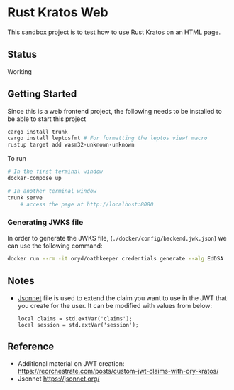 # Rust Kratos Web

This sandbox project is to test how to use Rust Kratos on an HTML page.

## Status

Working

## Getting Started

Since this is a web frontend project, the following needs to be installed to be
able to start this project

```bash
cargo install trunk
cargo install leptosfmt # For formatting the leptos view! macro
rustup target add wasm32-unknown-unknown
```

To run

```bash
# In the first terminal window
docker-compose up

# In another terminal window
trunk serve
    # access the page at http://localhost:8080
```

### Generating JWKS file

In order to generate the JWKS file, (`./docker/config/backend.jwk.json`) we can
use the following command:

```bash
docker run --rm -it oryd/oathkeeper credentials generate --alg EdDSA
```

## Notes

- [Jsonnet](./docker/config/backend.jsonnet) file is used to extend the claim
  you want to use in the JWT that you create for the user. It can be modified
  with values from below:

  ```jsonnet
  local claims = std.extVar('claims');
  local session = std.extVar('session');
  ```

## Reference

- Additional material on JWT creation:
  <https://reorchestrate.com/posts/custom-jwt-claims-with-ory-kratos/>
- Jsonnet <https://jsonnet.org/>

